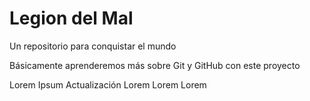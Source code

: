# Legion del Mal
Un repositorio para conquistar el mundo

Básicamente aprenderemos más sobre Git y GitHub con este proyecto

Lorem Ipsum Actualización 
Lorem Lorem Lorem
